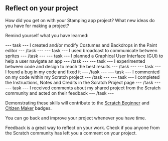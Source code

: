 ## Reflect on your project
How did you get on with your Stamping app project? What new ideas do you have for making a project?

Remind yourself what you have learned:

--- task ---
I created and/or modify Costumes and Backdrops in the Paint editor
--- /task ---
--- task ---
I used broadcast to communicate between sprites
--- /task ---
--- task ---
I planned a Graphical User Interface (GUI) to help a user navigate an app
--- /task ---
--- task ---
I experimented between code and design to reach the best results
--- /task ---
--- task ---
I found a bug in my code and fixed it
--- /task ---
--- task ---
I commented on my code within my Scratch project
--- /task ---
--- task ---
I completed the Instructions, Notes and Credits in the Scratch Project page
--- /task ---
--- task ---
I received comments about my shared project from the Scratch community and acted on their feedback
--- /task ---

Demonstrating these skills will contribute to the [Scratch Beginner]() and [Citizen Maker]() badges. 

You can go back and improve your project whenever you have time.

Feedback is a great way to reflect on your work. Check if you anyone from the Scratch community has left you a comment on your project.
